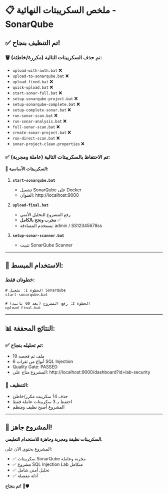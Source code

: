 # 📋 ملخص السكريبتات النهائية - SonarQube

## ✅ تم التنظيف بنجاح!

### 🗑️ تم حذف السكريبتات التالية (مكررة/خاطئة):
- `upload-with-auth.bat` ❌
- `upload-to-sonarqube.bat` ❌  
- `upload-fixed.bat` ❌
- `quick-upload.bat` ❌
- `start-sonar-full.bat` ❌
- `setup-sonarqube-project.bat` ❌
- `setup-sonarqube-complete.bat` ❌
- `setup-complete-sonar.bat` ❌
- `run-sonar-scan.bat` ❌
- `run-sonar-analysis.bat` ❌
- `full-sonar-scan.bat` ❌
- `create-sonar-project.bat` ❌
- `run-direct-scan.bat` ❌
- `sonar-project-clean.properties` ❌

### ✅ تم الاحتفاظ بالسكريبتات التالية (عاملة ومجربة):

#### 🚀 **السكريبتات الأساسية:**
1. **`start-sonarqube.bat`** 
   - تشغيل SonarQube على Docker
   - العنوان: http://localhost:9000

2. **`upload-final.bat`** 
   - رفع المشروع للتحليل الأمني
   - **مجرب ونجح بالكامل** ✅
   - يستخدم المصادقة: admin / SS12345678ss

3. **`setup-sonar-scanner.bat`**
   - تثبيت SonarQube Scanner

---

## 🎯 **الاستخدام المبسط:**

### خطوتان فقط:

```batch
# الخطوة 1: تشغيل SonarQube
start-sonarqube.bat

# الخطوة 2: رفع المشروع (بعد 60 ثانية)
upload-final.bat
```

---

## 📊 **النتائج المحققة:**

### ✅ **تم تحليله بنجاح:**
- 19 ملف تم فحصه
- 6 أنواع من ثغرات SQL Injection
- Quality Gate: PASSED
- المشروع متاح على: http://localhost:9000/dashboard?id=lab-security

### 🧹 **التنظيف:**
- حذف 14 سكريبت مكرر/خاطئ
- احتفظ بـ 3 سكريبتات عاملة فقط
- المشروع أصبح نظيف ومنظم

---

## 🎉 **المشروع جاهز!**

**السكريبتات نظيفة ومجربة وجاهزة للاستخدام التعليمي.** 

المشروع يحتوي الآن على:
- ✅ سكريبتات SonarQube مجربة وعاملة
- ✅ مشروع SQL Injection Lab متكامل
- ✅ تحليل أمني شامل
- ✅ أدلة مفصلة

**تم بنجاح!** 🚀🛡️
